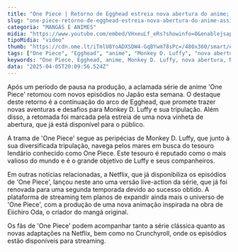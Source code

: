 ```yaml
---
title: "One Piece | Retorno de Egghead estreia nova abertura do anime; assista"
slug: "one-piece-retorno-de-egghead-estreia-nova-abertura-do-anime-assista"
categoria: "MANGÁS E ANIMES"
midia: "https://www.youtube.com/embed/VHxeuLf_eRs?showinfo=0&enablejsapi=1"
tipoMidia: "video"
thumb: "https://cdn.ome.lt/iTmlU8YoADXSDW4-GqBYwm78sPc=/480x360/smart/extras/conteudos/onepieceanime_HUGG0vi.jpg"
tags: ["One Piece", "Egghead", "anime", "Monkey D. Luffy", "nova abertura", "Netflix", "live-action", "Crunchyroll"]
keywords: "One Piece, Egghead, anime, Monkey D. Luffy, nova abertura, Netflix, live-action, Crunchyroll"
data: "2025-04-05T20:09:56.524Z"
---
```


Após um período de pausa na produção, a aclamada série de anime 'One Piece' retomou com novos episódios no Japão esta semana. O destaque deste retorno é a continuação do arco de Egghead, que promete trazer novas aventuras e desafios para Monkey D. Luffy e sua tripulação. Além disso, a retomada foi marcada pela estreia de uma nova vinheta de abertura, que já está disponível para o público. 

A trama de 'One Piece' segue as peripécias de Monkey D. Luffy, que junto à sua diversificada tripulação, navega pelos mares em busca do tesouro lendário conhecido como One Piece. Este tesouro é reputado como o mais valioso do mundo e é o grande objetivo de Luffy e seus companheiros. 

Em outras notícias relacionadas, a Netflix, que já disponibiliza os episódios de 'One Piece', lançou neste ano uma versão live-action da série, que já foi renovada para uma segunda temporada devido ao sucesso obtido. A plataforma de streaming tem planos de expandir ainda mais o universo de 'One Piece', com a produção de uma nova animação inspirada na obra de Eiichiro Oda, o criador do mangá original. 

Os fãs de 'One Piece' podem acompanhar tanto a série clássica quanto as novas adaptações na Netflix, bem como no Crunchyroll, onde os episódios estão disponíveis para streaming.
